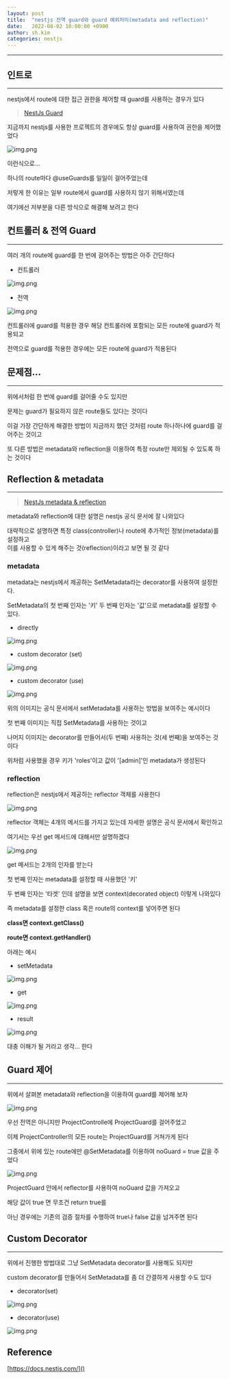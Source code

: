 ```yaml
---
layout: post
title:  "nestjs 전역 guard와 guard 예외처리(metadata and reflection)"
date:   2022-08-02 10:00:00 +0900
author: sh.kim
categories: nestjs
---
```

<hr/>

## 인트로
---
nestjs에서 route에 대한 접근 권한을 제어할 때 guard를 사용하는 경우가 있다

> [NestJs Guard](https://docs.nestjs.com/guards)

지금까지 nestjs를 사용한 프로젝트의 경우에도 항상 guard를 사용하여 권한을 제어했었다

![img.png](/assets/images/sh/20220802/guard-1.png)

이런식으로...

하나의 route마다 @useGuards를 일일이 걸어주었는데

저렇게 한 이유는 일부 route에서 guard를 사용하지 않기 위해서였는데

여기에선 저부분을 다른 방식으로 해결해 보려고 한다

## 컨트롤러 & 전역 Guard

---

여러 개의 route에 guard를 한 번에 걸어주는 방법은 아주 간단하다

* 컨트롤러

![img.png](/assets/images/sh/20220802/guard-2.png)

* 전역

![img.png](/assets/images/sh/20220802/guard-3.png)

컨트롤러에 guard를 적용한 경우 해당 컨트롤러에 포함되는 모든 route에 guard가 적용되고

전역으로 guard를 적용한 경우에는 모든 route에 guard가 적용된다

## 문제점...

---

위에서처럼 한 번에 guard를 걸어줄 수도 있지만

문제는 guard가 필요하지 않은 route들도 있다는 것이다

이걸 가장 간단하게 해결한 방법이 지금까지 했던 것처럼 route 하나하나에 guard를 걸어주는 것이고 

또 다른 방법은 metadata와 reflection을 이용하여 특정 route만 제외될 수 있도록 하는 것이다

## Reflection & metadata

---

> [NestJs metadata & reflection](https://docs.nestjs.com/fundamentals/execution-context#reflection-and-metadata])

metadata와 reflection에 대한 설명은 nestjs 공식 문서에 잘 나와있다

대략적으로 설명하면 특정 class(controller)나 route에 추가적인 정보(metadata)를 설정하고<br/>
이를 사용할 수 있게 해주는 것(reflection)이라고 보면 될 것 같다

### metadata
metadata는 nestjs에서 제공하는 SetMetadata라는 decorator를 사용하여 설정한다.

SetMetadata의 첫 번째 인자는 '키' 두 번째 인자는 '값'으로 metadata를 설정할 수 있다.

* directly

![img.png](/assets/images/sh/20220802/meta-1.png)

* custom decorator (set)

![img.png](/assets/images/sh/20220802/meta-2.png)

* custom decorator (use)

![img.png](/assets/images/sh/20220802/meta-3.png)

위의 이미지는 공식 문서에서 setMetadata를 사용하는 방법을 보여주는 예시이다

첫 번째 이미지는 직접 SetMetadata를 사용하는 것이고

나머지 이미지는 decorator를 만들어서(두 번째) 사용하는 것(세 번째)을 보여주는 것이다

위처럼 사용했을 경우 키가 'roles'이고 값이 '[admin]'인 metadata가 생성된다

### reflection

reflection은 nestjs에서 제공하는 reflector 객체를 사용한다

![img.png](/assets/images/sh/20220802/img_3.png)

reflector 객체는 4개의 메서드를 가지고 있는데 자세한 설명은 공식 문서에서 확인하고

여기서는 우선 get 메서드에 대해서만 설명하겠다

![img.png](/assets/images/sh/20220802/img_4.png)

get 메서드는 2개의 인자를 받는다

첫 번째 인자는 metadata를 설정할 때 사용했던 '키'

두 번째 인자는 '타겟' 인데 설명을 보면 context(decorated object) 이렇게 나와있다

즉 metadata를 설정한 class 혹은 route의 context를 넣어주면 된다 

**class면 context.getClass()**

**route면 context.getHandler()**

아래는 예시

* setMetadata

![img.png](/assets/images/sh/20220802/img.png)

* get

![img.png](/assets/images/sh/20220802/img_1.png)

* result

![img.png](/assets/images/sh/20220802/img_2.png)

대충 이해가 될 거라고 생각... 한다

## Guard 제어

---

위에서 살펴본 metadata와 reflection을 이용하여 guard를 제어해 보자

![img.png](/assets/images/sh/20220802/img_5.png)

우선 전역은 아니지만 ProjectControlle에 ProjectGuard를 걸어주었고

이제 ProjectController의 모든 route는 ProjectGuard를 거쳐가게 된다

그중에서 위에 있는 route에만 @SetMetadata를 이용하여 noGuard = true 값을 주었다

![img.png](/assets/images/sh/20220802/img_6.png)

ProjectGuard 안에서 reflector를 사용하여 noGuard 값을 가져오고

해당 값이 true 면 무조건 return true를

아닌 경우에는 기존의 검증 절차를 수행하여 true나 false 값을 넘겨주면 된다

## Custom Decorator

--- 

위에서 진행한 방법대로 그냥 SetMetadata decorator를 사용해도 되지만

custom decorator를 만들어서 SetMetadata를 좀 더 간결하게 사용할 수도 있다

* decorator(set)

![img.png](/assets/images/sh/20220802/img_7.png)

* decorator(use)

![img.png](/assets/images/sh/20220802/img_8.png)

## Reference

[https://docs.nestjs.com/]()


[jekyll-docs]: https://jekyllrb.com/docs/home
[jekyll-gh]:   https://github.com/jekyll/jekyll
[jekyll-talk]: https://talk.jekyllrb.com/

